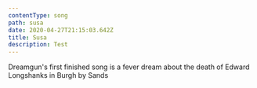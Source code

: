 ```yaml
---
contentType: song
path: susa
date: 2020-04-27T21:15:03.642Z
title: Susa
description: Test
---
```

Dreamgun's first finished song is a fever dream about the death of Edward Longshanks in Burgh by Sands 